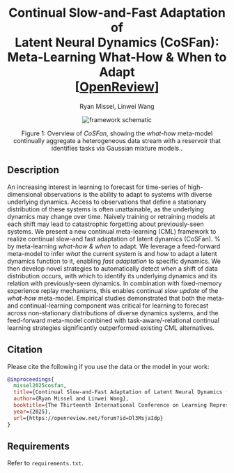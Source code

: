 <h1 align='center'>
  Continual Slow-and-Fast Adaptation of <br>
  Latent Neural Dynamics (CoSFan):<br> 
  Meta-Learning What-How & When to Adapt<br>
<!--   (ICLR 2023 Top-25%)<br> -->
  [<a href='https://openreview.net/forum?id=Dl3MsjaIdp'>OpenReview</a>]
</h1>

<p align='center'>Ryan Missel, Linwei Wang</p>

<p align='center'><img src="https://github.com/user-attachments/assets/20d4f32f-2802-4445-8105-394c850d2527" alt="framework schematic")/></p>
<p align='center'>Figure 1: Overview of <i>CoSFan</i>, showing the <i>what-how</i> meta-model continually aggregate a heterogeneous data stream with a reservoir that identifies tasks via Gaussian mixture models..</p>

## Description
An increasing interest in learning to forecast for time-series of high-dimensional observations is the ability to adapt to systems with diverse underlying dynamics. 
Access to observations that define a stationary distribution of these systems is often unattainable, as the underlying dynamics may change over time. 
Naively training or retraining models at each shift may lead to catastrophic forgetting about previously-seen systems. 
We present a new continual meta-learning (CML) framework to realize continual slow-and fast adaptation of latent dynamics (CoSFan). % by meta-learning <i>what-how \& when</i> to adapt. 
We leverage a feed-forward meta-model to infer <i>what</i> the current system is and <i>how</i> to adapt a latent dynamics function to it, enabling <i>fast adaptation</i> to specific dynamics.
We then develop novel strategies to automatically detect <i>when</i> a shift of data distribution occurs, with which to identify its underlying dynamics and its relation with previously-seen dynamics. 
In combination with fixed-memory experience replay mechanisms, this enables continual <i>slow update</i> of the <i>what-how</i> meta-model.
Empirical studies demonstrated that both the meta- and continual-learning component was critical for learning to forecast across non-stationary distributions of diverse dynamics systems, 
and the feed-forward meta-model combined with task-aware/-relational continual learning strategies significantly outperformed existing CML alternatives.

## Citation
Please cite the following if you use the data or the model in your work:
```bibtex
@inproceedings{
  missel2025cosfan,
  title={Continual Slow-and-Fast Adaptation of Latent Neural Dynamics (Co{SF}an): Meta-Learning What-How \& When to Adapt},
  author={Ryan Missel and Linwei Wang},
  booktitle={The Thirteenth International Conference on Learning Representations},
  year={2025},
  url={https://openreview.net/forum?id=Dl3MsjaIdp}
}
```

## Requirements
Refer to <code>requirements.txt</code>.
